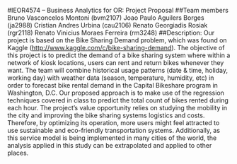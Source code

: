 #IEOR4574 – Business Analytics for OR: Project Proposal
##Team members
Bruno Vasconcelos Montoni (bvm2107)
Joao Paulo Aguilers Borges (ja2988)
Cristian Andres Urbina (cau2106)
Renato Georgiadis Rosiak (rgr2118)
Renato Vinicius Moraes Ferreira (rm3248)
##Description:
Our project is based on the Bike Sharing Demand problem, which was found on Kaggle (<http://www.kaggle.com/c/bike-sharing-demand>). The objective of this project is to predict the demand of a bike sharing system where within a network of kiosk locations, users can rent and return bikes whenever they want. The team will combine historical usage patterns (date & time, holiday, working day) with weather data (season, temperature, humidity, etc) in order to forecast bike rental demand in the Capital Bikeshare program in Washington, D.C. Our proposed approach is to make use of the regression techniques covered in class to predict the total count of bikes rented during each hour. The project’s value opportunity relies on studying the mobility in the city and improving the bike sharing systems logistics and costs. Therefore, by optimizing its operation, more users might feel attracted to use sustainable and eco-friendly transportation systems. Additionally, as this service model is being implemented in many cities of the world, the analysis applied in this study can be extrapolated and applied to other places.
